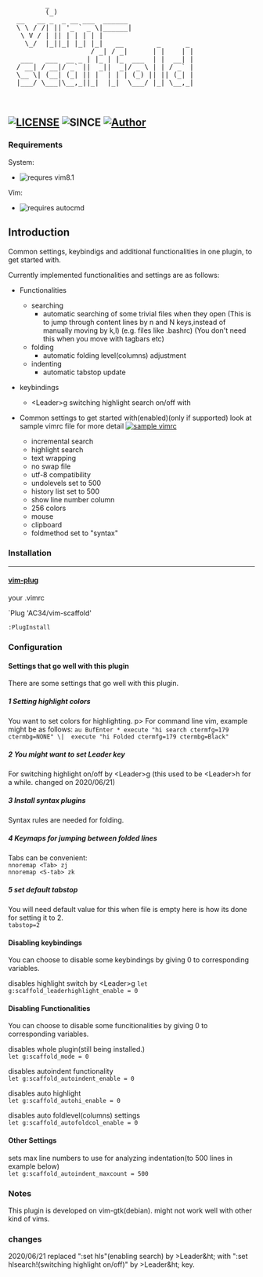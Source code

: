  <pre>         _                                  
         (_)                                 
  __   __ _  _ __ ___  ______                
  \ \ / /| || '_ ` _ \|______|               
   \ V / | || | | | | |                      
    \_/  |_||_| |_| |_|   __        _      _ 
                    / _| / _|      | |    | |
   ___   ___  __ _ | |_ | |_  ___  | |  __| |
  / __| / __|/ _` ||  _||  _|/ _ \ | | / _` |
  \__ \| (__| (_| || |  | | | (_) || || (_| |
  |___/ \___|\__,_||_|  |_|  \___/ |_| \__,_|
                                             
                                             
</pre>
 
[![LICENSE](https://img.shields.io/github/license/AC34/vim-scaffold?color=10B07A)](https://github.com/AC34/vim-scaffold/blob/master/LICENSE)
![SINCE](https://img.shields.io/badge/since-2019%2F10%2F19-green?color=10B07A)
[![Author](https://img.shields.io/badge/Author-AC34-green?color=10B07A)](https://github.com/AC34/)
---
### Requirements
System:
  - ![requres vim8.1](https://img.shields.io/badge/Requirement-Vim%208.1%20or%20above-black)

Vim:
  - ![requires autocmd](https://img.shields.io/badge/Vim%20Requirement-autocmd-black)

Introduction
---------------------------------------------
Common settings, keybindigs and additional functionalities in one plugin, to get started with.

Currently implemented functionalities and settings are as follows:
- Functionalities
  - searching
    - automatic searching of some trivial files when they open
				(This is to jump through content lines by n and N keys,instead of manually moving by k,l)
				(e.g. files like .bashrc)
				(You don't need this when you move with tagbars etc)
  - folding
    - automatic folding level(columns) adjustment
  - indenting
	  - automatic tabstop update

- keybindings
    - &lt;Leader&gt;g switching highlight search on/off with

- Common settings to get started with(enabled)(only if supported)
  look at sample vimrc file for more detail 
[![sample vimrc](https://img.shields.io/badge/Sample-.vimrc-10B07A)](https://github.com/AC34/vim-scaffold/blob/master/samples/.vimrc)
  - incremental search
  - highlight search
  - text wrapping
  - no swap file
  - utf-8 compatibility
  - undolevels set to 500
  - history list set to 500
  - show line number column
  - 256 colors
  - mouse
  - clipboard
  - foldmethod set to "syntax"

### Installation
---

#### [vim-plug](https://github.com/junegunn/vim-plug)

your .vimrc

`Plug 'AC34/vim-scaffold'

`:PlugInstall`

### Configuration

#### Settings that go well with this plugin
There are some settings that go well with this plugin.

##### 1 Setting highlight colors
You want to set colors for highlighting.
p>
For command line vim, example might be as follows:
`au BufEnter * execute "hi search ctermfg=179 ctermbg=NONE"
	\|  execute "hi Folded ctermfg=179 ctermbg=Black"`

##### 2 You might want to set Leader key
For switching highlight on/off by &lt;Leader&gt;g
 (this used to be &lt;Leader&gt;h for a while. changed on 2020/06/21)

##### 3 Install syntax plugins
Syntax rules are needed for folding.

##### 4 Keymaps for jumping between folded lines
Tabs can be convenient:  
	`nnoremap <Tab> zj`  
	`nnoremap <S-tab> zk`  

##### 5 set default tabstop
You will need default value for this when file is empty
here is how its done for setting it to 2.  
	`tabstop=2`

#### Disabling keybindings 

You can choose to disable some keybindings by giving 0 to corresponding variables.

disables highlight switch by &lt;Leader&gt;g 
	`let g:scaffold_leaderhighlight_enable = 0`

#### Disabling Functionalities

You can choose to disable some funcitionalities by giving 0 to corresponding variables.

disables whole plugin(still being installed.)  
	`let g:scaffold_mode = 0`

disables autoindent functionality  
	`let g:scaffold_autoindent_enable = 0`

disables auto highlight  
	`let g:scaffold_autohi_enable = 0`

disables auto foldlevel(columns) settings  
	`let g:scaffold_autofoldcol_enable = 0`

#### Other Settings
sets max line numbers to use for analyzing indentation(to 500 lines in example below)  
	`let g:scaffold_autoindent_maxcount = 500`

### Notes

This plugin is developed on vim-gtk(debian).
might not work well with other kind of vims.

### changes
2020/06/21
replaced ":set hls"(enabling search) by &gt;Leader&ht; with ":set hlsearch!(switching highlight on/off)" by &gt;Leader&ht; key.


